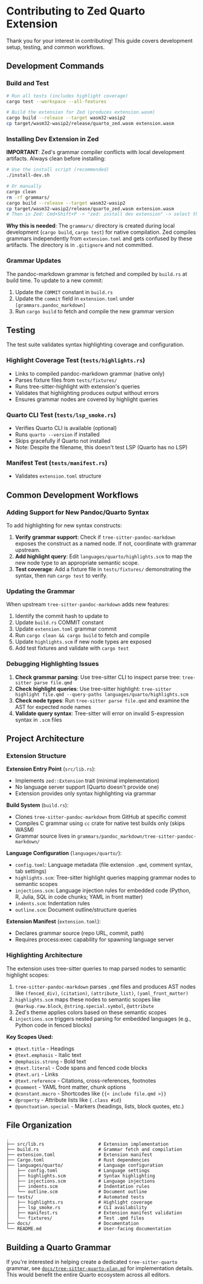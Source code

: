 # Contributing to Zed Quarto Extension

Thank you for your interest in contributing! This guide covers development setup, testing, and common workflows.

## Development Commands

### Build and Test

```bash
# Run all tests (includes highlight coverage)
cargo test --workspace --all-features

# Build the extension for Zed (produces extension.wasm)
cargo build --release --target wasm32-wasip2
cp target/wasm32-wasip2/release/quarto_zed.wasm extension.wasm
```

### Installing Dev Extension in Zed

**IMPORTANT**: Zed's grammar compiler conflicts with local development artifacts. Always clean before installing:

```bash
# Use the install script (recommended)
./install-dev.sh

# Or manually
cargo clean
rm -rf grammars/
cargo build --release --target wasm32-wasip2
cp target/wasm32-wasip2/release/quarto_zed.wasm extension.wasm
# Then in Zed: Cmd+Shift+P -> "zed: install dev extension" -> select this directory
```

**Why this is needed**: The `grammars/` directory is created during local development (`cargo build`, `cargo test`) for native compilation. Zed compiles grammars independently from `extension.toml` and gets confused by these artifacts. The directory is in `.gitignore` and not committed.

### Grammar Updates

The pandoc-markdown grammar is fetched and compiled by `build.rs` at build time. To update to a new commit:

1. Update the `COMMIT` constant in `build.rs`
2. Update the `commit` field in `extension.toml` under `[grammars.pandoc_markdown]`
3. Run `cargo build` to fetch and compile the new grammar version

## Testing

The test suite validates syntax highlighting coverage and configuration.

### Highlight Coverage Test (`tests/highlights.rs`)

- Links to compiled pandoc-markdown grammar (native only)
- Parses fixture files from `tests/fixtures/`
- Runs tree-sitter-highlight with extension's queries
- Validates that highlighting produces output without errors
- Ensures grammar nodes are covered by highlight queries

### Quarto CLI Test (`tests/lsp_smoke.rs`)

- Verifies Quarto CLI is available (optional)
- Runs `quarto --version` if installed
- Skips gracefully if Quarto not installed
- Note: Despite the filename, this doesn't test LSP (Quarto has no LSP)

### Manifest Test (`tests/manifest.rs`)

- Validates `extension.toml` structure

## Common Development Workflows

### Adding Support for New Pandoc/Quarto Syntax

To add highlighting for new syntax constructs:

1. **Verify grammar support**: Check if `tree-sitter-pandoc-markdown` exposes the construct as a named node. If not, coordinate with grammar upstream.
2. **Add highlight query**: Edit `languages/quarto/highlights.scm` to map the new node type to an appropriate semantic scope.
3. **Test coverage**: Add a fixture file in `tests/fixtures/` demonstrating the syntax, then run `cargo test` to verify.

### Updating the Grammar

When upstream `tree-sitter-pandoc-markdown` adds new features:

1. Identify the commit hash to update to
2. Update `build.rs` COMMIT constant
3. Update `extension.toml` grammar commit
4. Run `cargo clean && cargo build` to fetch and compile
5. Update `highlights.scm` if new node types are exposed
6. Add test fixtures and validate with `cargo test`

### Debugging Highlighting Issues

1. **Check grammar parsing**: Use tree-sitter CLI to inspect parse tree: `tree-sitter parse file.qmd`
2. **Check highlight queries**: Use tree-sitter highlight: `tree-sitter highlight file.qmd --query-paths languages/quarto/highlights.scm`
3. **Check node types**: Run `tree-sitter parse file.qmd` and examine the AST for expected node names
4. **Validate query syntax**: Tree-sitter will error on invalid S-expression syntax in `.scm` files

## Project Architecture

### Extension Structure

**Extension Entry Point** (`src/lib.rs`):
- Implements `zed::Extension` trait (minimal implementation)
- No language server support (Quarto doesn't provide one)
- Extension provides only syntax highlighting via grammar

**Build System** (`build.rs`):
- Clones `tree-sitter-pandoc-markdown` from GitHub at specific commit
- Compiles C grammar using `cc` crate for native test builds only (skips WASM)
- Grammar source lives in `grammars/pandoc_markdown/tree-sitter-pandoc-markdown/`

**Language Configuration** (`languages/quarto/`):
- `config.toml`: Language metadata (file extension `.qmd`, comment syntax, tab settings)
- `highlights.scm`: Tree-sitter highlight queries mapping grammar nodes to semantic scopes
- `injections.scm`: Language injection rules for embedded code (Python, R, Julia, SQL in code chunks; YAML in front matter)
- `indents.scm`: Indentation rules
- `outline.scm`: Document outline/structure queries

**Extension Manifest** (`extension.toml`):
- Declares grammar source (repo URL, commit, path)
- Requires process:exec capability for spawning language server

### Highlighting Architecture

The extension uses tree-sitter queries to map parsed nodes to semantic highlight scopes:

1. `tree-sitter-pandoc-markdown` parses `.qmd` files and produces AST nodes like `(fenced_div)`, `(citation)`, `(attribute_list)`, `(yaml_front_matter)`
2. `highlights.scm` maps these nodes to semantic scopes like `@markup.raw.block`, `@string.special.symbol`, `@attribute`
3. Zed's theme applies colors based on these semantic scopes
4. `injections.scm` triggers nested parsing for embedded languages (e.g., Python code in fenced blocks)

**Key Scopes Used:**
- `@text.title` - Headings
- `@text.emphasis` - Italic text
- `@emphasis.strong` - Bold text
- `@text.literal` - Code spans and fenced code blocks
- `@text.uri` - Links
- `@text.reference` - Citations, cross-references, footnotes
- `@comment` - YAML front matter, chunk options
- `@constant.macro` - Shortcodes like `{{< include file.qmd >}}`
- `@property` - Attribute lists like `{.class #id}`
- `@punctuation.special` - Markers (headings, lists, block quotes, etc.)

## File Organization

```
.
├── src/lib.rs                    # Extension implementation
├── build.rs                      # Grammar fetch and compilation
├── extension.toml                # Extension manifest
├── Cargo.toml                    # Rust dependencies
├── languages/quarto/             # Language configuration
│   ├── config.toml               # Language settings
│   ├── highlights.scm            # Syntax highlighting
│   ├── injections.scm            # Language injections
│   ├── indents.scm               # Indentation rules
│   └── outline.scm               # Document outline
├── tests/                        # Automated tests
│   ├── highlights.rs             # Highlight coverage
│   ├── lsp_smoke.rs              # CLI availability
│   ├── manifest.rs               # Extension manifest validation
│   └── fixtures/                 # Test .qmd files
├── docs/                         # Documentation
└── README.md                     # User-facing documentation
```

## Building a Quarto Grammar

If you're interested in helping create a dedicated `tree-sitter-quarto` grammar, see [`docs/tree-sitter-quarto-plan.md`](docs/tree-sitter-quarto-plan.md) for implementation details. This would benefit the entire Quarto ecosystem across all editors.
